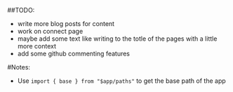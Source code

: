 ##TODO:

- write more blog posts for content
- work on connect page
- maybe add some text like writing to the totle of the pages with a little more context
- add some github commenting features

#Notes:

- Use `import { base } from "$app/paths"` to get the base path of the app
